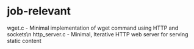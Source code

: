 # job-relevant

wget.c - Minimal implementation of wget command using HTTP and sockets\n
http_server.c - Minimal, Iterative HTTP web server for serving static content
